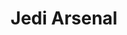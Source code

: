 ---
title: Jedi Arsenal
hero:
  title: Jedi <b>Arsenal</b>
  desc: 文档站点基于 dumi 生成
  actions:
    - text: 快速上手
      link: /guide
features:
  - title: 更好的编译性能
    svg: https://api.iconify.design/logos:randomcolor.svg
    description: 无敌的雅痞flow大四大四大四大四的企鹅恶趣味请问请问
    row: 6

  - emoji: 🔍
    title: 内置全文搜索
    description: 好看又实用啊dfasddasd大三大四大四大四大四大四大四大四大四大四大四
    row: 6

  - emoji: 🎨
    title: 全新主题系统
    description: 不是吧不是吧撒大四大四大四大四大四大四大四
    row: 6

footer: Open-source MIT Licensed | Copyright © 2020<br />Powered by [dumi](https://d.umijs.org)
---